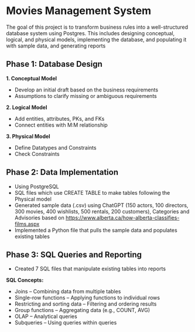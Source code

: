 # Movies Management System
The goal of this project is to transform business rules into a well-structured database system using Postgres.
This includes designing conceptual, logical, and physical models, implementing the database, and populating it
with sample data, and generating reports
## Phase 1: Database Design 
**1. Conceptual Model**
  - Develop an initial draft based on the business requirements
  - Assumptions to clarify missing or ambiguous requirements

**2. Logical Model**
  - Add entities, attributes, PKs, and FKs
  - Connect entities with M:M relationship

**3. Physical Model**
- Define Datatypes and Constraints
- Check Constraints
## Phase 2: Data Implementation
- Using PostgreSQL
- SQL files which use CREATE TABLE to make tables following the Physical model
- Generated sample data (.csv) using ChatGPT (150 actors, 100 directors, 300 movies, 400 wishlists, 500 rentals, 200 customers), Categories and Advisories based on https://www.alberta.ca/how-alberta-classifies-films.aspx
- Implemented a Python file that pulls the sample data and populates existing tables
## Phase 3: SQL Queries and Reporting
- Created 7 SQL files that manipulate existing tables into reports
  
**SQL Concepts:**
- Joins – Combining data from multiple tables
- Single-row functions – Applying functions to individual rows
- Restricting and sorting data – Filtering and ordering results
- Group functions – Aggregating data (e.g., COUNT, AVG)
- OLAP – Analytical queries
- Subqueries – Using queries within queries

